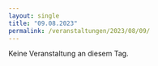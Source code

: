 ```yaml
---
layout: single
title: "09.08.2023"
permalink: /veranstaltungen/2023/08/09/
---
```


Keine Veranstaltung an diesem Tag.
